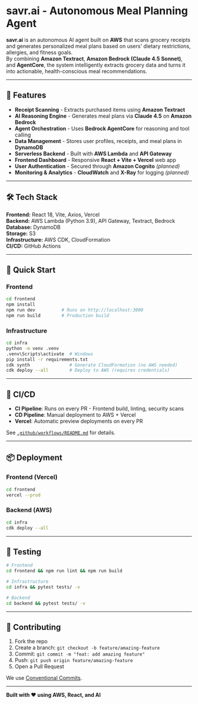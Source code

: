 # savr.ai - Autonomous Meal Planning Agent

**savr.ai** is an autonomous AI agent built on **AWS** that scans grocery receipts and generates personalized meal plans based on users' dietary restrictions, allergies, and fitness goals.  
By combining **Amazon Textract**, **Amazon Bedrock (Claude 4.5 Sonnet)**, and **AgentCore**, the system intelligently extracts grocery data and turns it into actionable, health-conscious meal recommendations.

---

## 🚀 Features

- **Receipt Scanning** - Extracts purchased items using **Amazon Textract**
- **AI Reasoning Engine** - Generates meal plans via **Claude 4.5** on **Amazon Bedrock**
- **Agent Orchestration** - Uses **Bedrock AgentCore** for reasoning and tool calling
- **Data Management** - Stores user profiles, receipts, and meal plans in **DynamoDB**
- **Serverless Backend** - Built with **AWS Lambda** and **API Gateway**
- **Frontend Dashboard** - Responsive **React + Vite + Vercel** web app
- **User Authentication** - Secured through **Amazon Cognito** _(planned)_
- **Monitoring & Analytics** - **CloudWatch** and **X-Ray** for logging _(planned)_

---

## 🛠️ Tech Stack

**Frontend:** React 18, Vite, Axios, Vercel  
**Backend:** AWS Lambda (Python 3.9), API Gateway, Textract, Bedrock  
**Database:** DynamoDB  
**Storage:** S3  
**Infrastructure:** AWS CDK, CloudFormation  
**CI/CD:** GitHub Actions

---

## 🚀 Quick Start

### Frontend

```bash
cd frontend
npm install
npm run dev          # Runs on http://localhost:3000
npm run build        # Production build
```

### Infrastructure

```bash
cd infra
python -m venv .venv
.venv\Scripts\activate  # Windows
pip install -r requirements.txt
cdk synth               # Generate CloudFormation (no AWS needed)
cdk deploy --all        # Deploy to AWS (requires credentials)
```

---

## 🔄 CI/CD

- **CI Pipeline**: Runs on every PR - Frontend build, linting, security scans
- **CD Pipeline**: Manual deployment to AWS + Vercel
- **Vercel**: Automatic preview deployments on every PR

See [`.github/workflows/README.md`](.github/workflows/README.md) for details.

---

## 📦 Deployment

### Frontend (Vercel)

```bash
cd frontend
vercel --prod
```

### Backend (AWS)

```bash
cd infra
cdk deploy --all
```

---

## 🧪 Testing

```bash
# Frontend
cd frontend && npm run lint && npm run build

# Infrastructure
cd infra && pytest tests/ -v

# Backend
cd backend && pytest tests/ -v
```

---

## 🤝 Contributing

1. Fork the repo
2. Create a branch: `git checkout -b feature/amazing-feature`
3. Commit: `git commit -m "feat: add amazing feature"`
4. Push: `git push origin feature/amazing-feature`
5. Open a Pull Request

We use [Conventional Commits](https://www.conventionalcommits.org/).

---

**Built with ❤️ using AWS, React, and AI**
